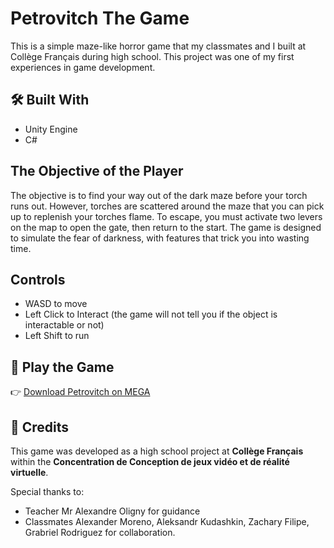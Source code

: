 # Petrovitch The Game
This is a simple maze-like horror game that my classmates and I built at Collège Français during high school.
This project was one of my first experiences in game development.

## 🛠️ Built With
- Unity Engine
- C#

## The Objective of the Player
The objective is to find your way out of the dark maze before your torch runs out. However, torches are scattered around the maze that you can pick up to replenish your torches flame. To escape, you must activate two levers on the map to open the gate, then return to the start. The game is designed to simulate the fear of darkness, with features that trick you into wasting time.

## Controls
- WASD to move
- Left Click to Interact (the game will not tell you if the object is interactable or not)
- Left Shift to run

## 🚀 Play the Game
👉 [Download Petrovitch on MEGA](https://mega.nz/file/HgwUgZiT#IS-x1hlLXuryyF4U4I9FcpR4BfXEq_6HbtSmtJVuNqc)


## 🙏 Credits
This game was developed as a high school project at **Collège Français** within the **Concentration de Conception de jeux vidéo et de réalité virtuelle**.

Special thanks to:
- Teacher Mr Alexandre Oligny for guidance
- Classmates Alexander Moreno, Aleksandr Kudashkin, Zachary Filipe, Grabriel Rodriguez for collaboration.
